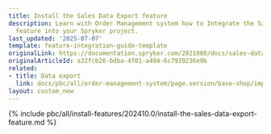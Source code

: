 ```yaml
---
title: Install the Sales Data Export feature
description: Learn with Order Management system how to Integrate the Sales Data Export
  feature into your Spryker project.
last_updated: '2025-07-07'
template: feature-integration-guide-template
originalLink: https://documentation.spryker.com/2021080/docs/sales-data-export-feature-integration
originalArticleId: a32fcb26-bdba-4f01-a494-6c7939236e9b
related:
- title: Data export
  link: docs/pbc/all/order-management-system/page.version/base-shop/import-and-export-data/orders-data-export/orders-data-export.html
layout: custom_new
---
```


{% include pbc/all/install-features/202410.0/install-the-sales-data-export-feature.md %}